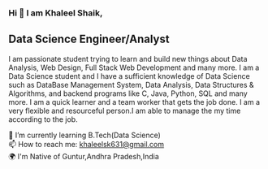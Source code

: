 ### Hi 👋 I am Khaleel Shaik,
## Data Science Engineer/Analyst

I am passionate student trying to learn and build new things about Data Analysis, Web Design, Full Stack Web Development and many more. I am a Data Science student and I have a sufficient knowledge of Data Science such as DataBase Management System, Data Analysis, Data Structures & Algorithms, and backend programs like C, Java, Python, SQL and many more. I am a quick learner and a team worker that gets the job done. I am a very flexible and resourceful person.I am able to manage the my time according to the job.

🌱 I’m currently learning B.Tech(Data Science) <br>
📫 How to reach me: khaleelsk631@gmail.com <br>
🌍 I'm Native of Guntur,Andhra Pradesh,India <br>
